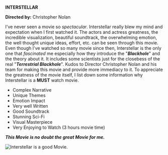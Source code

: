 **INTERSTELLAR**

**Directed by:** Christopher Nolan

I've never seen a movie so *spectacular*. Interstellar really blew my mind and expectation when I first watched it. The actors and actress greatness, the incredible visualization, beautiful soundtrack, the overwhelming emotion, the well thought unique ideas, effort, etc. can be seen through this movie. Even though I've watched so many movie since then, Interstellar is the only one that *fascinated* me especially how they introduce the "***Blackhole***" and the theory about it. It includes some scientists just for the closebess of the real "***Terrestrial Blackhole***". Kudos to Director Christopher Nolan and his team for making this movie and provide more immediacy to it. To appreciate the greatness of the movie itself, I list down some information why Interstellar is a **MUST** watch movie.

- Complex Narrative
- Unique Themes
- Emotion Impact
- Very well Written
- Good Soundtrack
- Stunning Sci-Fi 
- Visual Masterpiece
- Very Enjoying to Watch (3 hours movie time)

***This Movie is no doubt the great Movie for me.***

![Interstellar is a good Movie.](https://github.com/JpDaGreat/app-dev/assets/135121370/fb4c4685-47c1-4b2f-966a-62aa7bdd0982.jpg)


